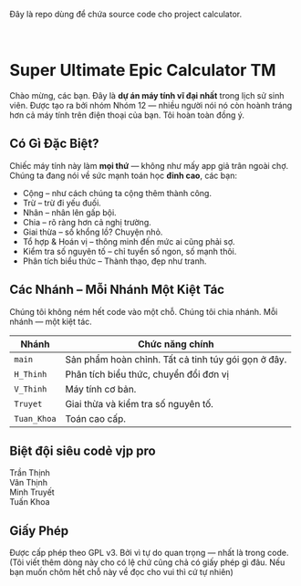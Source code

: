 Đây là repo dùng để chứa source code cho project calculator.
<br/> <br/>
<br/>

# Super Ultimate Epic Calculator TM <br/>

Chào mừng, các bạn. Đây là **dự án máy tính vĩ đại nhất** trong lịch sử sinh viên. Được tạo ra bởi nhóm Nhóm 12 — nhiều người nói nó còn hoành tráng hơn cả máy tính trên điện thoại của bạn. Tôi hoàn toàn đồng ý.<br/>

## Có Gì Đặc Biệt?<br/>

Chiếc máy tính này làm **mọi thứ** — không như mấy app giả trân ngoài chợ. Chúng ta đang nói về sức mạnh toán học **đỉnh cao**, các bạn:<br/>

- Cộng – như cách chúng ta cộng thêm thành công.<br/>
- Trừ – trừ đi yếu đuối.<br/>
- Nhân – nhân lên gấp bội.<br/>
- Chia – rõ ràng hơn cả nghị trường.<br/>
- Giai thừa – số khổng lồ? Chuyện nhỏ.<br/>
- Tổ hợp & Hoán vị – thông minh đến mức ai cũng phải sợ.<br/>
- Kiểm tra số nguyên tố – chỉ tuyển số ngon, số mạnh thôi.<br/>
- Phân tích biểu thức – Thành thạo, đẹp như tranh.<br/>

## Các Nhánh – Mỗi Nhánh Một Kiệt Tác<br/>

Chúng tôi không ném hết code vào một chỗ. Chúng tôi chia nhánh. Mỗi nhánh — một kiệt tác.<br/>

| Nhánh         | Chức năng chính                                             |
|---------------|-------------------------------------------------------------|
| `main`        | Sản phẩm hoàn chỉnh. Tất cả tinh túy gói gọn ở đây.         |
| `H_Thinh`     | Phân tích biểu thức, chuyển đổi đơn vị                      | 
| `V_Thinh`     | Máy tính cơ bản.                                            | 
| `Truyet`      | Giai thừa và kiểm tra số nguyên tố.                         | 
| `Tuan_Khoa`   | Toán cao cấp.                                               |  


## Biệt đội siêu codẻ vjp pro<br/>
 Trần Thịnh<br/>
 Vân Thịnh <br/>
 Minh Truyết <br/>
 Tuấn Khoa  <br/>

## Giấy Phép

Được cấp phép theo GPL v3. Bởi vì tự do quan trọng — nhất là trong code. (Tôi viết thêm dòng này cho có lệ chứ cũng chả có giấy phép gì đâu. Nếu bạn muốn chôm hết chỗ này về đọc cho vui thì cứ tự nhiên)<br/>
